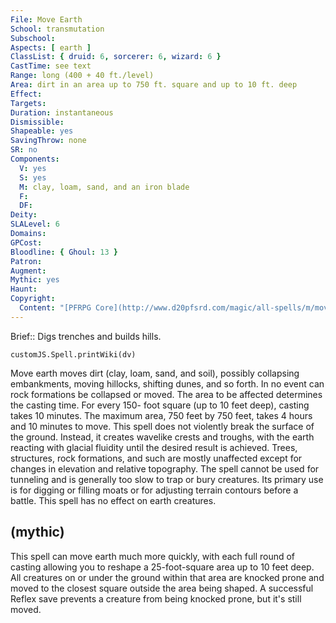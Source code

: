 ```yaml
---
File: Move Earth
School: transmutation
Subschool: 
Aspects: [ earth ]
ClassList: { druid: 6, sorcerer: 6, wizard: 6 }
CastTime: see text
Range: long (400 + 40 ft./level)
Area: dirt in an area up to 750 ft. square and up to 10 ft. deep
Effect: 
Targets: 
Duration: instantaneous
Dismissible: 
Shapeable: yes
SavingThrow: none
SR: no
Components:
  V: yes
  S: yes
  M: clay, loam, sand, and an iron blade
  F: 
  DF: 
Deity: 
SLALevel: 6
Domains: 
GPCost: 
Bloodline: { Ghoul: 13 }
Patron: 
Augment: 
Mythic: yes
Haunt: 
Copyright:
  Content: "[PFRPG Core](http://www.d20pfsrd.com/magic/all-spells/m/move-earth)"
---
```

Brief:: Digs trenches and builds hills.

```dataviewjs
customJS.Spell.printWiki(dv)
```

Move earth moves dirt (clay, loam, sand, and soil), possibly collapsing embankments, moving hillocks, shifting dunes, and so forth.  In no event can rock formations be collapsed or moved. The area to be affected determines the casting time. For every 150- foot square (up to 10 feet deep), casting takes 10 minutes. The maximum area, 750 feet by 750 feet, takes 4 hours and 10 minutes to move.  This spell does not violently break the surface of the ground.  Instead, it creates wavelike crests and troughs, with the earth reacting with glacial fluidity until the desired result is achieved.  Trees, structures, rock formations, and such are mostly unaffected except for changes in elevation and relative topography.  The spell cannot be used for tunneling and is generally too slow to trap or bury creatures. Its primary use is for digging or filling moats or for adjusting terrain contours before a battle.  This spell has no effect on earth creatures.


## (mythic)

This spell can move earth much more quickly, with each full round of casting allowing you to reshape a 25-foot-square area up to 10 feet deep. All creatures on or under the ground within that area are knocked prone and moved to the closest square outside the area being shaped. A successful Reflex save prevents a creature from being knocked prone, but it's still moved.
